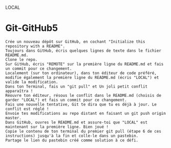 LOCAL
# Git-GitHub5

    Crée un nouveau dépôt sur GitHub, en cochant "Initialize this repository with a README".
    Toujours dans GitHub, écris quelques lignes de texte dans le fichier README.md.
    Clone le repo.
    Sur GitHub, écris "REMOTE" sur la première ligne du README.md et fais un commit pour ce changement.
    Localement (sur ton ordinateur), dans ton éditeur de code préféré, modifie également la première ligne du README.md (écris "LOCAL") et valide la modification.
    Dans ton Terminal, fais un "git pull" et Un joli petit conflit apparaîtra !
    Réouvre ton éditeur, résous le conflit dans le README.md (choisis de garder "LOCAL") et fais un commit pour ce changement.
    Fais une nouvelle tentative, Git te dira que tu es déjà à jour. Le conflit est réglé !
    Envoie tes modifications au repo distant en faisant un git push origin master.
    Dans GitHub, ouvres le README.md et assure-toi que "LOCAL" est maintenant sur la première ligne. Bien joué !
    Copie le contenu de ton terminal du premier git pull (étape 6 de ces instructions) jusqu'à la fin et colle-le dans un pastebin.
    Partage le lien du pastebin créé comme solution à ce défi.
